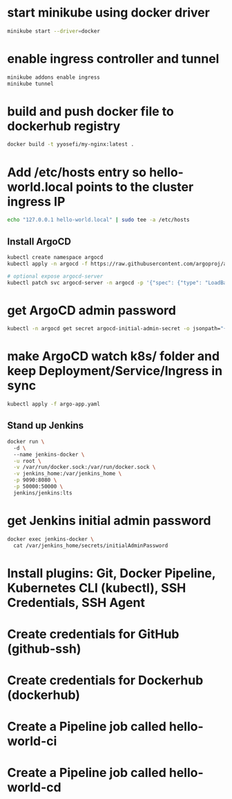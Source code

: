 # start minikube using docker driver
```bash
minikube start --driver=docker
```

# enable ingress controller and tunnel
```bash
minikube addons enable ingress
minikube tunnel
```

# build and push docker file to dockerhub registry
```bash
docker build -t yyosefi/my-nginx:latest .
```

# Add /etc/hosts entry so hello-world.local points to the cluster ingress IP
```bash
echo "127.0.0.1 hello-world.local" | sudo tee -a /etc/hosts
```

## Install ArgoCD
```bash
kubectl create namespace argocd
kubectl apply -n argocd -f https://raw.githubusercontent.com/argoproj/argo-cd/stable/manifests/install.yaml

# optional expose argocd-server
kubectl patch svc argocd-server -n argocd -p '{"spec": {"type": "LoadBalancer"}}'
```

# get ArgoCD admin password
```bash
kubectl -n argocd get secret argocd-initial-admin-secret -o jsonpath="{.data.password}" | base64 -d
```

# make ArgoCD watch k8s/ folder and keep Deployment/Service/Ingress in sync
```bash
kubectl apply -f argo-app.yaml
```

## Stand up Jenkins
```bash
docker run \                
  -d \                                              
  --name jenkins-docker \
  -u root \
  -v /var/run/docker.sock:/var/run/docker.sock \
  -v jenkins_home:/var/jenkins_home \
  -p 9090:8080 \
  -p 50000:50000 \
  jenkins/jenkins:lts
```
# get Jenkins initial admin password
```bash
docker exec jenkins-docker \
  cat /var/jenkins_home/secrets/initialAdminPassword
```

# Install plugins: Git, Docker Pipeline, Kubernetes CLI (kubectl), SSH Credentials, SSH Agent
# Create credentials for GitHub (github-ssh)
# Create credentials for Dockerhub (dockerhub)
# Create a Pipeline job called hello-world-ci
# Create a Pipeline job called hello-world-cd
